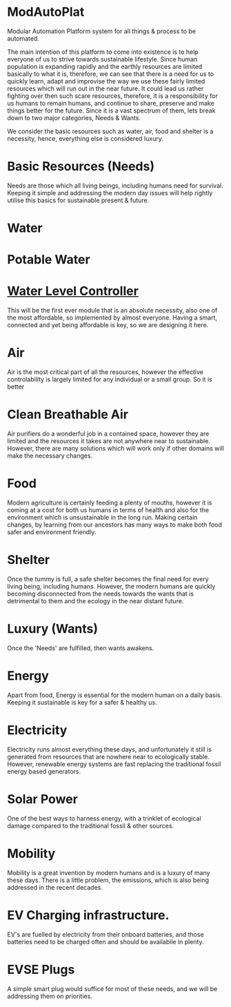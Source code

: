 # ModAutoPlat
Modular Automation Platform system for all things &amp; process to be automated.

The main intention of this platform to come into existence is to help everyone of us to strive towards sustainable lifestyle. Since human population is expanding rapidly and the earthly resources are limited basically to what it is, therefore, we can see that there is a need for us to quickly learn, adapt and improvise the way we use these fairly limited resources which will run out in the near future. It could lead us rather fighting over then such scare resources, therefore, it is a responsibility for us humans to remain humans, and continue to share, preserve and make things better for the future. Since it is a vast spectrum of them, lets break down to two major categories, Needs & Wants.

We consider the basic resources such as water, air, food and shelter is a necessity, hence, everything else is considered luxury.

# Basic Resources (Needs)
Needs are those which all living beings, including humans need for survival. Keeping it simple and addressing the modern day issues will help rightly utilise this basics for sustainable present & future.
 # Water
  # Potable Water
   # [Water Level Controller](Needs/Water/WaterLevelController)
   This will be the first ever module that is an absolute necessity, also one of the most affordable, so implemented by almost everyone. Having a smart, connected and yet being affordable is key, so we are designing it here.

 # Air
 Air is the most critical part of all the resources, however the effective controlability is largely limited for any individual or a small group. So it is better 
  # Clean Breathable Air
  Air purifiers do a wonderful job in a contained space, however they are limited and the resources it takes are not anywhere near to sustainable. However, there are many solutions which will work only if other domains will make the necessary changes.
 # Food
 Modern agriculture is certainly feeding a plenty of mouths, however it is coming at a cost for both us humans in terms of health and also for the environment which is unsustainable in the long run. Making certain changes, by learning from our ancestors has many ways to make both food safer and environment friendly.

 # Shelter
 Once the tummy is full, a safe shelter becomes the final need for every living being, including humans. However, the modern humans are quickly becoming disconnected from the needs towards the wants that is detrimental to them and the ecology in the near distant future.

# Luxury (Wants)
Once the 'Needs' are fulfilled, then wants awakens.
 # Energy
 Apart from food, Energy is essential for the modern human on a daily basis. Keeping it sustainable is key for a safer & healthy us.
  # Electricity
  Electricity runs almost everything these days, and unfortunately it still is generated from resources that are nowhere near to ecologically stable. However, renewable energy systems are fast replacing the traditional fossil energy based generators.
  # Solar Power
  One of the best ways to harness energy, with a trinklet of ecological damage compared to the traditional fossil & other sources.

 # Mobility
 Mobility is a great invention by modern humans and is a luxury of many these days. There is a little problem, the emissions, which is also being addressed in the recent decades.
  # EV Charging infrastructure.
  EV's are fuelled by electricity from their onboard batteries, and those batteries need to be charged often and should be availabile in plenty.
   # EVSE Plugs
   A simple smart plug would suffice for most of these needs, and we will be addressing them on priorities.

